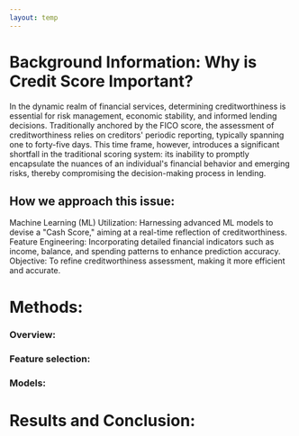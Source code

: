 ```yaml
--- 
layout: temp
---
```


# Background Information: Why is Credit Score Important? 

In the dynamic realm of financial services, determining creditworthiness is essential for risk management, economic stability, and informed lending decisions. Traditionally anchored by the FICO score, the assessment of creditworthiness relies on creditors' periodic reporting, typically spanning one to forty-five days. This time frame, however, introduces a significant shortfall in the traditional scoring system: its inability to promptly encapsulate the nuances of an individual's financial behavior and emerging risks, thereby compromising the decision-making process in lending.

## How we approach this issue: 


Machine Learning (ML) Utilization: Harnessing advanced ML models to devise a "Cash Score," aiming at a real-time reflection of creditworthiness.
Feature Engineering: Incorporating detailed financial indicators such as income, balance, and spending patterns to enhance prediction accuracy.
Objective: To refine creditworthiness assessment, making it more efficient and accurate.





# Methods:

### Overview:

### Feature selection:

### Models: 

# Results and Conclusion:

